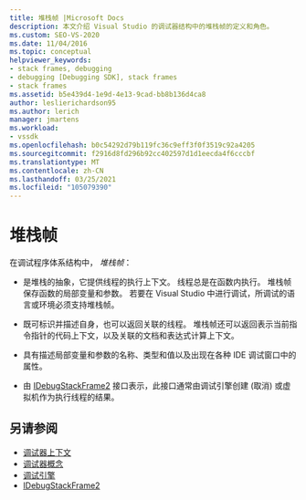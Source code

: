 ```yaml
---
title: 堆栈帧 |Microsoft Docs
description: 本文介绍 Visual Studio 的调试器结构中的堆栈帧的定义和角色。
ms.custom: SEO-VS-2020
ms.date: 11/04/2016
ms.topic: conceptual
helpviewer_keywords:
- stack frames, debugging
- debugging [Debugging SDK], stack frames
- stack frames
ms.assetid: b5e439d4-1e9d-4e13-9cad-bb8b136d4ca8
author: leslierichardson95
ms.author: lerich
manager: jmartens
ms.workload:
- vssdk
ms.openlocfilehash: b0c54292d79b119fc36c9eff3f0f3519c92a4205
ms.sourcegitcommit: f2916d8fd296b92cc402597d1d1eecda4f6cccbf
ms.translationtype: MT
ms.contentlocale: zh-CN
ms.lasthandoff: 03/25/2021
ms.locfileid: "105079390"
---
```

# <a name="stack-frames"></a>堆栈帧
在调试程序体系结构中， *堆栈帧*：

- 是堆栈的抽象，它提供线程的执行上下文。 线程总是在函数内执行。 堆栈帧保存函数的局部变量和参数。 若要在 Visual Studio 中进行调试，所调试的语言或环境必须支持堆栈帧。

- 既可标识并描述自身，也可以返回关联的线程。 堆栈帧还可以返回表示当前指令指针的代码上下文，以及关联的文档和表达式计算上下文。

- 具有描述局部变量和参数的名称、类型和值以及出现在各种 IDE 调试窗口中的属性。

- 由 [IDebugStackFrame2](../../extensibility/debugger/reference/idebugstackframe2.md) 接口表示，此接口通常由调试引擎创建 (取消) 或虚拟机作为执行线程的结果。

## <a name="see-also"></a>另请参阅
- [调试器上下文](../../extensibility/debugger/debugger-contexts.md)
- [调试器概念](../../extensibility/debugger/debugger-concepts.md)
- [调试引擎](../../extensibility/debugger/debug-engine.md)
- [IDebugStackFrame2](../../extensibility/debugger/reference/idebugstackframe2.md)
